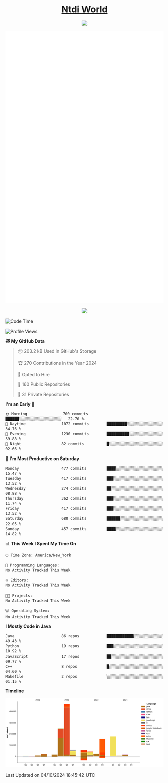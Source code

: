 <h1 align="center"><a href="https://www.ntdi.world">Ntdi World</a></h1>
<p align="center">
  <a href="https://github.com/n-tdi"><img src="https://readme-typing-svg.herokuapp.com?lines=FullStack+Developer;Web+Developer;Open-Source+Enthusiast;Java+Developer;Spigot-API%20Developer;&center=true&width=500&height=50"></a>
</p>

<div align="center">
  <img src="/github-metrics.svg"></img>
  
  <img src="https://komarev.com/ghpvc/?username=n-tdi&color=green"></img>
</div>

<!-- May use later.. idk -->
<!-- <a href="http://www.github.com/n-tdi"><img src="https://github-readme-stats.vercel.app/api?username=n-tdi&show_icons=true&hide=&count_private=true&title_color=0891b2&text_color=ffffff&icon_color=0891b2&bg_color=1c1917&hide_border=true&show_icons=true" alt="n-tdi's GitHub stats" /></a> -->

<!--START_SECTION:waka-->
![Code Time](http://img.shields.io/badge/Code%20Time-324%20hrs%2046%20mins-blue)

![Profile Views](http://img.shields.io/badge/Profile%20Views-1-blue)

**🐱 My GitHub Data** 

> 📦 203.2 kB Used in GitHub's Storage 
 > 
> 🏆 270 Contributions in the Year 2024
 > 
> 💼 Opted to Hire
 > 
> 📜 160 Public Repositories 
 > 
> 🔑 31 Private Repositories 
 > 
**I'm an Early 🐤** 

```text
🌞 Morning                700 commits         ██████░░░░░░░░░░░░░░░░░░░   22.70 % 
🌆 Daytime                1072 commits        █████████░░░░░░░░░░░░░░░░   34.76 % 
🌃 Evening                1230 commits        ██████████░░░░░░░░░░░░░░░   39.88 % 
🌙 Night                  82 commits          █░░░░░░░░░░░░░░░░░░░░░░░░   02.66 % 
```
📅 **I'm Most Productive on Saturday** 

```text
Monday                   477 commits         ████░░░░░░░░░░░░░░░░░░░░░   15.47 % 
Tuesday                  417 commits         ███░░░░░░░░░░░░░░░░░░░░░░   13.52 % 
Wednesday                274 commits         ██░░░░░░░░░░░░░░░░░░░░░░░   08.88 % 
Thursday                 362 commits         ███░░░░░░░░░░░░░░░░░░░░░░   11.74 % 
Friday                   417 commits         ███░░░░░░░░░░░░░░░░░░░░░░   13.52 % 
Saturday                 680 commits         ██████░░░░░░░░░░░░░░░░░░░   22.05 % 
Sunday                   457 commits         ████░░░░░░░░░░░░░░░░░░░░░   14.82 % 
```


📊 **This Week I Spent My Time On** 

```text
🕑︎ Time Zone: America/New_York

💬 Programming Languages: 
No Activity Tracked This Week

🔥 Editors: 
No Activity Tracked This Week

🐱‍💻 Projects: 
No Activity Tracked This Week

💻 Operating System: 
No Activity Tracked This Week
```

**I Mostly Code in Java** 

```text
Java                     86 repos            ████████████░░░░░░░░░░░░░   49.43 % 
Python                   19 repos            ███░░░░░░░░░░░░░░░░░░░░░░   10.92 % 
JavaScript               17 repos            ██░░░░░░░░░░░░░░░░░░░░░░░   09.77 % 
C++                      8 repos             █░░░░░░░░░░░░░░░░░░░░░░░░   04.60 % 
Makefile                 2 repos             ░░░░░░░░░░░░░░░░░░░░░░░░░   01.15 % 
```



**Timeline**

![Lines of Code chart](https://raw.githubusercontent.com/n-tdi/n-tdi/main/assets/bar_graph.png)


 Last Updated on 04/10/2024 18:45:42 UTC
<!--END_SECTION:waka-->
